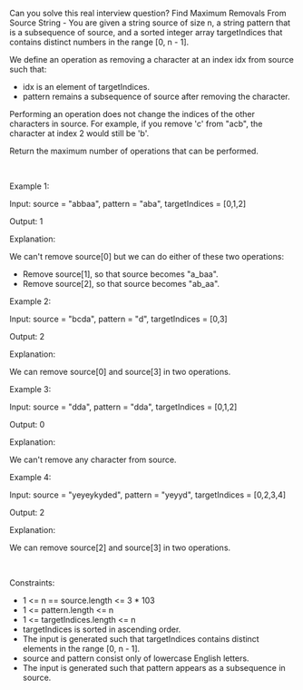 Can you solve this real interview question? Find Maximum Removals From Source String - You are given a string source of size n, a string pattern that is a subsequence of source, and a sorted integer array targetIndices that contains distinct numbers in the range [0, n - 1].

We define an operation as removing a character at an index idx from source such that:

 * idx is an element of targetIndices.
 * pattern remains a subsequence of source after removing the character.

Performing an operation does not change the indices of the other characters in source. For example, if you remove 'c' from "acb", the character at index 2 would still be 'b'.

Return the maximum number of operations that can be performed.

 

Example 1:

Input: source = "abbaa", pattern = "aba", targetIndices = [0,1,2]

Output: 1

Explanation:

We can't remove source[0] but we can do either of these two operations:

 * Remove source[1], so that source becomes "a_baa".
 * Remove source[2], so that source becomes "ab_aa".

Example 2:

Input: source = "bcda", pattern = "d", targetIndices = [0,3]

Output: 2

Explanation:

We can remove source[0] and source[3] in two operations.

Example 3:

Input: source = "dda", pattern = "dda", targetIndices = [0,1,2]

Output: 0

Explanation:

We can't remove any character from source.

Example 4:

Input: source = "yeyeykyded", pattern = "yeyyd", targetIndices = [0,2,3,4]

Output: 2

Explanation:

We can remove source[2] and source[3] in two operations.

 

Constraints:

 * 1 <= n == source.length <= 3 * 103
 * 1 <= pattern.length <= n
 * 1 <= targetIndices.length <= n
 * targetIndices is sorted in ascending order.
 * The input is generated such that targetIndices contains distinct elements in the range [0, n - 1].
 * source and pattern consist only of lowercase English letters.
 * The input is generated such that pattern appears as a subsequence in source.